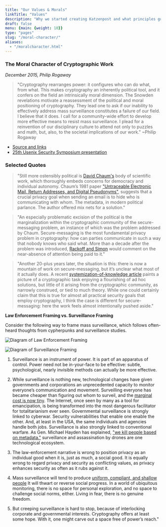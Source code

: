 ```yaml
---
title: "Our Values & Morals"
linkTitle: "Values"
description: "Why we started creating Katzenpost and what principles guide us."
draft: false
menu: {main: {weight: 10}}
type: "pages"
slug: "/moral-character/"
aliases:
  - "/moralcharacter.html"
---
```



### The Moral Character of Cryptographic Work

*December 2015, Philip Rogaway*

> "Cryptography rearranges power: it configures who can do what, from what. This makes cryptography an inherently political tool, and it confers on the field an
> intrinsically moral dimension. The Snowden revelations motivate a reassessment of the political and moral positioning of cryptography. They lead one to ask if our inability to
> effectively address mass surveillance constitutes a failure of our field. I believe that it does. I call for a community-wide effort to develop more effective means to resist
> mass surveillance. I plead for a reinvention of our disciplinary culture to attend not only to puzzles and math, but, also, to the societal implications of our work." ~Philip Rogaway

- [Source and links](http://web.cs.ucdavis.edu/~rogaway/papers/moral.html)
- [25th Usenix Security Symposium presentation](https://www.usenix.org/conference/usenixsecurity16/technical-sessions/presentation/rogaway)


### Selected Quotes

> "Still more ostensibly political is [David Chaum's](https://en.wikipedia.org/wiki/David_Chaum)
> body of scientific work, which thoroughly embeds concerns for democracy and individual autonomy.
> Chaum’s 1981 paper ["Untraceable Electronic Mail, Return Addresses, and Digital Pseudonyms"](https://bib.mixnetworks.org/#chaum-mix),
> suggests that a crucial privacy goal when
> sending an email is to hide who is communicating with whom. The metadata, in
> modern political parlance. The author offered mix nets for a solution."

> "An especially problematic excision of the political is the marginalization
> within the cryptographic community of the secure-messaging problem, an
> instance of which was the problem addressed by Chaum. Secure-messaging
> is the most fundamental privacy problem in cryptography: how can parties
> communicate in such a way that nobody knows who said what. More than a
> decade after the problem was introduced, [Rackoff and Simon](http://sci-hub.tw/10.1145/167088.167260)
> would comment on the near-absence of attention being paid to it."

> "Another 20-plus years later, the situation is this: there is now a mountain of work on secure-messaging, but
> it’s unclear what most of it actually does. A recent [systemization-of-knowledge article](https://ieeexplore.ieee.org/document/7163029)
> paints a picture of a cryptographic task enjoying a flourishing of ad hoc
> solutions, but little of it arising from the cryptographic community, as narrowly
> construed, or tied to much theory. While one could certainly claim that this is
> true for almost all practical security goals that employ cryptography, I think the
> case is different for secure-messaging: here the work feels almost intentionally
> pushed aside."

**Law Enforcement Framing vs. Surveillance Framing**

Consider the following way to frame mass surveillance, which follows
often-heard thoughts from cypherpunks and surveillance studies.

![Diagram of Law Enforcement Framing](/images/moralcharacter/law-enforcement-framing.jpg)

![Diagram of Surveillance Framing](/images/moralcharacter/surveillance-framing.jpg)

1. Surveillance is an instrument of power. It is part of an apparatus of
control. Power need not be in-your-face to be effective: subtle, psychological,
nearly invisible methods can actually be more effective.

2. While surveillance is nothing new, technological changes have given
governments and corporations an unprecedented capacity to monitor everyone’s
communication and movement. Surveilling everyone has became cheaper than
figuring out whom to surveil, and the
[marginal cost is now tiny](https://www.yalelawjournal.org/forum/tiny-constables-and-the-cost-of-surveillance-making-cents-out-of-united-states-v-jones).
The Internet, once seen by many as a tool for emancipation, is being
transformed into the most dangerous facilitator for totalitarianism ever
seen. Governmental surveillance is strongly linked to cyberwar. Security
vulnerabilities that enable one enable the other. And, at least in the USA,
the same individuals and agencies handle both jobs. Surveillance is also
strongly linked to conventional warfare. As Gen. Michael Hayden has
explained, ["we kill people based on metadata."](https://www.youtube.com/watch?v=kV2HDM86XgI)
surveillance and assassination by drones are one technological ecosystem.

4. The law-enforcement narrative is wrong to position privacy as an individual
good when it is, just as much, a social good. It is equally wrong to regard
privacy and security as conflicting values, as privacy enhances security as
often as it rubs against it.

5. Mass surveillance will tend to produce [uniform, compliant, and shallow
people](https://en.wikipedia.org/wiki/The_Human_Condition_(book)) It will
thwart or reverse social progress. In a world of ubiquitous monitoring, there
is no space for personal exploration, and no space to challenge social norms,
either. Living in fear, there is no genuine freedom.

6. But creeping surveillance is hard to stop, because of interlocking corporate
and governmental interests. Cryptography offers at least some hope. With
it, one might carve out a space free of power’s reach."
